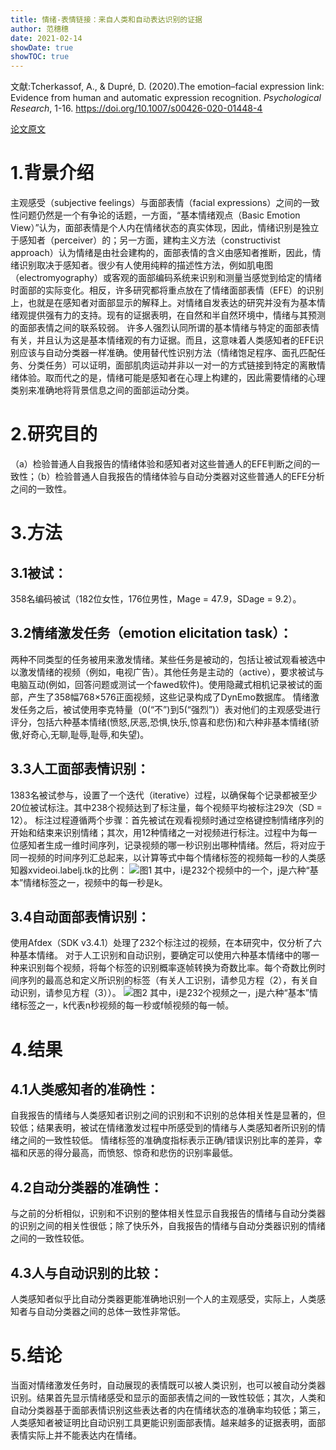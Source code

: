 ```yaml
---
title: 情绪-表情链接：来自人类和自动表达识别的证据
author: 范穗穗
date: 2021-02-14
showDate: true
showTOC: true
---
```

文献:Tcherkassof, A., & Dupré, D. (2020).The emotion–facial expression link: Evidence from human and automatic expression recognition. *Psychological Research*, 1-16. https://doi.org/10.1007/s00426-020-01448-4

[论文原文](../Source_Files/2021-02-14-FSS1.pdf)
# 1.背景介绍
主观感受（subjective feelings）与面部表情（facial expressions）之间的一致性问题仍然是一个有争论的话题，一方面，“基本情绪观点（Basic Emotion View）”认为，面部表情是个人内在情绪状态的真实体现，因此，情绪识别是独立于感知者（perceiver）的；另一方面，建构主义方法（constructivist approach）认为情绪是由社会建构的，面部表情的含义由感知者推断，因此，情绪识别取决于感知者。很少有人使用纯粹的描述性方法，例如肌电图（electromyography）或客观的面部编码系统来识别和测量当感觉到给定的情绪时面部的实际变化。相反，许多研究都将重点放在了情绪面部表情（EFE）的识别上，也就是在感知者对面部显示的解释上。对情绪自发表达的研究并没有为基本情绪观提供强有力的支持。现有的证据表明，在自然和半自然环境中，情绪与其预测的面部表情之间的联系较弱。
许多人强烈认同所谓的基本情绪与特定的面部表情有关，并且认为这是基本情绪观的有力证据。而且，这意味着人类感知者的EFE识别应该与自动分类器一样准确。使用替代性识别方法（情绪饱足程序、面孔匹配任务、分类任务）可以证明，面部肌肉运动并非以一对一的方式链接到特定的离散情绪体验。取而代之的是，情绪可能是感知者在心理上构建的，因此需要情绪的心理类别来准确地将背景信息之间的面部运动分类。
# 2.研究目的
（a）检验普通人自我报告的情绪体验和感知者对这些普通人的EFE判断之间的一致性；（b）检验普通人自我报告的情绪体验与自动分类器对这些普通人的EFE分析之间的一致性。
# 3.方法
## 3.1被试：
358名编码被试（182位女性，176位男性，Mage = 47.9，SDage = 9.2）。
## 3.2情绪激发任务（emotion elicitation task）：
两种不同类型的任务被用来激发情绪。某些任务是被动的，包括让被试观看被选中以激发情绪的视频（例如，电视广告）。其他任务是主动的（active），要求被试与电脑互动(例如，回答问题或测试一个fawed软件)。使用隐藏式相机记录被试的面部，产生了358幅768×576正面视频，这些记录构成了DynEmo数据库。
情绪激发任务之后，被试使用李克特量（0(“不”)到5(“强烈”)）表对他们的主观感受进行评分，包括六种基本情绪(愤怒,厌恶,恐惧,快乐,惊喜和悲伤)和六种非基本情绪(骄傲,好奇心,无聊,耻辱,耻辱,和失望)。
## 3.3人工面部表情识别：
1383名被试参与，设置了一个迭代（iterative）过程，以确保每个记录都被至少20位被试标注。其中238个视频达到了标注量，每个视频平均被标注29次（SD = 12）。
标注过程遵循两个步骤：首先被试在观看视频时通过空格键控制情绪序列的开始和结束来识别情绪；其次，用12种情绪之一对视频进行标注。过程中为每一位感知者生成一维时间序列，记录视频的哪一秒识别出哪种情绪。然后，将对应于同一视频的时间序列汇总起来，以计算等式中每个情绪标签的视频每一秒的人类感知器xvideoi.labelj.tk的比例：
![图1](../Supporting_Information/2021-02-14-FSS1-Fig1.png)
其中，i是232个视频中的一个，j是六种“基本”情绪标签之一，视频中的每一秒是k。
## 3.4自动面部表情识别：
使用Afdex（SDK v3.4.1）处理了232个标注过的视频，在本研究中，仅分析了六种基本情绪。
对于人工识别和自动识别，要确定可以使用六种基本情绪中的哪一种来识别每个视频，将每个标签的识别概率逐帧转换为奇数比率。每个奇数比例时间序列的最高总和定义所识别的标签（有关人工识别，请参见方程（2），有关自动识别，请参见方程（3））。
 ![图2](../Supporting_Information/2021-02-14-FSS1-Fig2.png)
 其中，i是232个视频之一，j是六种“基本”情绪标签之一，k代表n秒视频的每一秒或f帧视频的每一帧。
# 4.结果
## 4.1人类感知者的准确性：
自我报告的情绪与人类感知者识别之间的识别和不识别的总体相关性是显著的，但较低；结果表明，被试在情绪激发过程中所感受到的情绪与人类感知者所识别的情绪之间的一致性较低。
情绪标签的准确度指标表示正确/错误识别比率的差异，幸福和厌恶的得分最高，而愤怒、惊奇和悲伤的识别率最低。
## 4.2自动分类器的准确性：
与之前的分析相似，识别和不识别的整体相关性显示自我报告的情绪与自动分类器的识别之间的相关性很低；除了快乐外，自我报告的情绪与自动分类器识别的情绪之间的一致性较低。
## 4.3人与自动识别的比较：
人类感知者似乎比自动分类器更能准确地识别一个人的主观感受，实际上，人类感知者与自动分类器之间的总体一致性非常低。
# 5.结论
当面对情绪激发任务时，自动展现的表情既可以被人类识别，也可以被自动分类器识别。结果首先显示情绪感受和显示的面部表情之间的一致性较低；其次，人类和自动分类器基于面部表情识别这些表达者的内在情绪状态的准确率均较低；第三，人类感知者被证明比自动识别工具更能识别面部表情。越来越多的证据表明，面部表情实际上并不能表达内在情绪。
